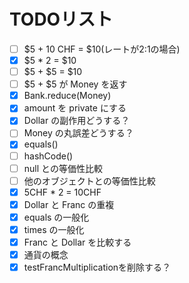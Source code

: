 # TODOリスト
- [ ] $5 + 10 CHF = $10(レートが2:1の場合)
- [x] $5 * 2 = $10
- [ ] $5 + $5 = $10
- [ ] $5 + $5 が Money を返す
- [x] Bank.reduce(Money)
- [x] amount を private にする
- [x] Dollar の副作用どうする？
- [ ] Money の丸誤差どうする？
- [x] equals()
- [ ] hashCode()
- [ ] null との等価性比較
- [ ] 他のオブジェクトとの等価性比較
- [x] 5CHF * 2 = 10CHF
- [x] Dollar と Franc の重複
- [x] equals の一般化
- [x] times の一般化
- [x] Franc と Dollar を比較する
- [x] 通貨の概念
- [x] testFrancMultiplicationを削除する？